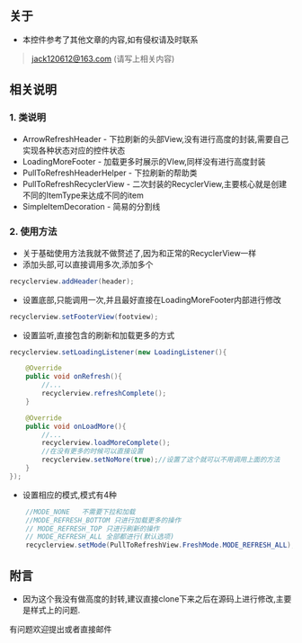 ## 关于

* 本控件参考了其他文章的内容,如有侵权请及时联系
>jack120612@163.com (请写上相关内容)

## 相关说明

### 1. 类说明
* ArrowRefreshHeader - 下拉刷新的头部View,没有进行高度的封装,需要自己实现各种状态对应的控件状态
* LoadingMoreFooter - 加载更多时展示的VIew,同样没有进行高度封装
* PullToRefreshHeaderHelper - 下拉刷新的帮助类
* PullToRefreshRecyclerView - 二次封装的RecyclerView,主要核心就是创建不同的ItemType来达成不同的item
* SimpleItemDecoration - 简易的分割线

### 2. 使用方法
* 关于基础使用方法我就不做赘述了,因为和正常的RecyclerView一样
* 添加头部,可以直接调用多次,添加多个
 ```java
 recyclerview.addHeader(header);
 
 ```
* 设置底部,只能调用一次,并且最好直接在LoadingMoreFooter内部进行修改
```java
recyclerview.setFooterView(footview);
```
* 设置监听,直接包含的刷新和加载更多的方式
```java
recyclerview.setLoadingListener(new LoadingListener(){

    @Override
    public void onRefresh(){
        //...
        recyclerview.refreshComplete();
    }

    @Override
    public void onLoadMore(){
        //...
        recyclerview.loadMoreComplete();
        //在没有更多的时候可以直接设置
        recyclerview.setNoMore(true);//设置了这个就可以不用调用上面的方法
    }
});
```
* 设置相应的模式,模式有4种
```java
    //MODE_NONE   不需要下拉和加载
    //MODE_REFRESH_BOTTOM 只进行加载更多的操作
    // MODE_REFRESH_TOP 只进行刷新的操作
    // MODE_REFRESH_ALL 全部都进行(默认选项)
    recyclerview.setMode(PullToRefreshView.FreshMode.MODE_REFRESH_ALL);
```
## 附言
* 因为这个我没有做高度的封转,建议直接clone下来之后在源码上进行修改,主要是样式上的问题.

有问题欢迎提出或者直接邮件


 

